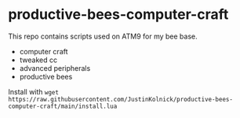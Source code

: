 # productive-bees-computer-craft
This repo contains scripts used on ATM9 for my bee base.
- computer craft
- tweaked cc
- advanced peripherals
- productive bees


Install with
`wget https://raw.githubusercontent.com/JustinKolnick/productive-bees-computer-craft/main/install.lua`


